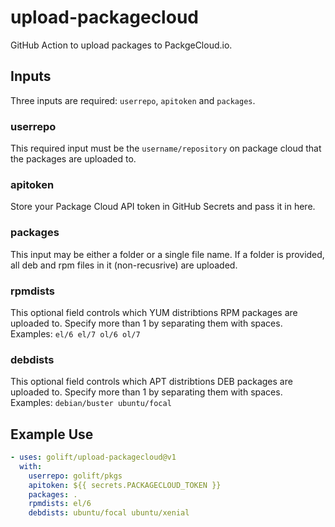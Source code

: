 # upload-packagecloud

GitHub Action to upload packages to PackgeCloud.io.

## Inputs

Three inputs are required: `userrepo`, `apitoken` and `packages`.

### userrepo

This required input must be the `username/repository` on package cloud that the packages are uploaded to.

### apitoken

Store your Package Cloud API token in GitHub Secrets and pass it in here.

### packages

This input may be either a folder or a single file name.
If a folder is provided, all deb and rpm files in it (non-recusrive) are uploaded.

### rpmdists

This optional field controls which YUM distribtions RPM packages are uploaded to.
Specify more than 1 by separating them with spaces.
Examples: `el/6 el/7 ol/6 ol/7`

### debdists

This optional field controls which APT distribtions DEB packages are uploaded to.
Specify more than 1 by separating them with spaces.
Examples: `debian/buster ubuntu/focal`

## Example Use

```yaml
- uses: golift/upload-packagecloud@v1
  with:
    userrepo: golift/pkgs
    apitoken: ${{ secrets.PACKAGECLOUD_TOKEN }}
    packages: .
    rpmdists: el/6
    debdists: ubuntu/focal ubuntu/xenial
```